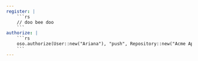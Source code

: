 ```yaml
---
register: |
    ```rs
    // doo bee doo
    ```
authorize: |
    ```rs
    oso.authorize(User::new("Ariana"), "push", Repository::new("Acme App"))?;
    ```
---
```

